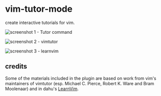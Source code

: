 # vim-tutor-mode

create interactive tutorials for vim.

![screenshot 1 - Tutor command](http://i.imgur.com/I1rAivL.png) 

![screenshot 2 - vimtutor](http://i.imgur.com/POYGsbO.png)

![screenshot 3 - learnvim](http://i.imgur.com/5drXXL2.png)

## credits

Some of the materials included in the plugin are based on work from vim's
maintainers of vimtutor (esp. Michael C. Pierce, Robert K. Ware and Bram
Moolenaar) and in dahu's [LearnVim](https://github.com/dahu/LearnVim).
